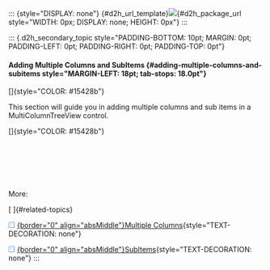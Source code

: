 ::: {style="DISPLAY: none"}
[](ms-xhelp:///?Id=d2h_url_template){#d2h_url_template}![](!package_url!){#d2h_package_url style="WIDTH: 0px; DISPLAY: none; HEIGHT: 0px"}
:::

::: {.d2h_secondary_topic style="PADDING-BOTTOM: 10pt; MARGIN: 0pt; PADDING-LEFT: 0pt; PADDING-RIGHT: 0pt; PADDING-TOP: 0pt"}
#### Adding Multiple Columns and SubItems {#adding-multiple-columns-and-subitems style="MARGIN-LEFT: 18pt; tab-stops: 18.0pt"}

[]{style="COLOR: #15428b"} 

This section will guide you in adding multiple columns and sub items in a MultiColumnTreeView control.

[]{style="COLOR: #15428b"} 

 

 

 

More:

[ ]{#related-topics}

[![](button.gif){border="0" align="absMiddle"}Multiple Columns](ms-xhelp:///?Id=35eef6b1-9d06-47ad-89eb-4aa2fca5dc7e){style="TEXT-DECORATION: none"}

[![](button.gif){border="0" align="absMiddle"}SubItems](ms-xhelp:///?Id=078326d1-f0ad-4d65-a4ca-6aca9804bb87){style="TEXT-DECORATION: none"}
:::
